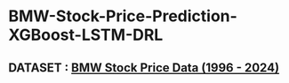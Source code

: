 # BMW-Stock-Price-Prediction-XGBoost-LSTM-DRL
## DATASET : [BMW Stock Price Data (1996 - 2024)](https://www.kaggle.com/datasets/mhassansaboor/bmw-stock-data-1996-2024/data)
